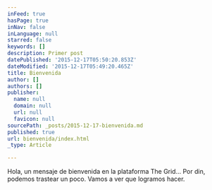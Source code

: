 ```yaml
---
inFeed: true
hasPage: true
inNav: false
inLanguage: null
starred: false
keywords: []
description: Primer post
datePublished: '2015-12-17T05:50:20.853Z'
dateModified: '2015-12-17T05:49:20.465Z'
title: Bienvenida
author: []
authors: []
publisher:
  name: null
  domain: null
  url: null
  favicon: null
sourcePath: _posts/2015-12-17-bienvenida.md
published: true
url: bienvenida/index.html
_type: Article

---
```

Hola, un mensaje de bienvenida en la plataforma The Grid... Por din, podemos trastear un poco. Vamos a ver que logramos hacer.